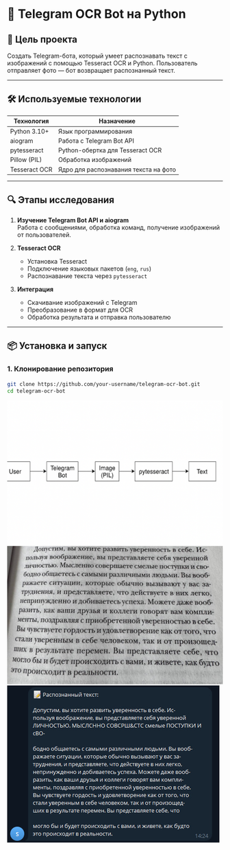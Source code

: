 # 🤖 Telegram OCR Bot на Python

## 📌 Цель проекта

Создать Telegram-бота, который умеет распознавать текст с изображений с помощью Tesseract OCR и Python. Пользователь отправляет фото — бот возвращает распознанный текст.

---

## 🛠 Используемые технологии

| Технология     | Назначение                             |
|----------------|----------------------------------------|
| Python 3.10+   | Язык программирования                  |
| aiogram        | Работа с Telegram Bot API              |
| pytesseract    | Python-обертка для Tesseract OCR       |
| Pillow (PIL)   | Обработка изображений                  |
| Tesseract OCR  | Ядро для распознавания текста на фото  |

---

## 🔍 Этапы исследования

1. **Изучение Telegram Bot API и aiogram**  
   Работа с сообщениями, обработка команд, получение изображений от пользователей.

2. **Tesseract OCR**
   - Установка Tesseract
   - Подключение языковых пакетов (`eng`, `rus`)
   - Распознавание текста через `pytesseract`

3. **Интеграция**
   - Скачивание изображений с Telegram
   - Преобразование в формат для OCR
   - Обработка результата и отправка пользователю

---

## 📦 Установка и запуск

### 1. Клонирование репозитория

```bash
git clone https://github.com/your-username/telegram-ocr-bot.git
cd telegram-ocr-bot
```

![Архитектура](images/architecture.png)
![Пример входного изображения](images/input-example.jpg)
![Результат OCR](images/output-example.jpg)


